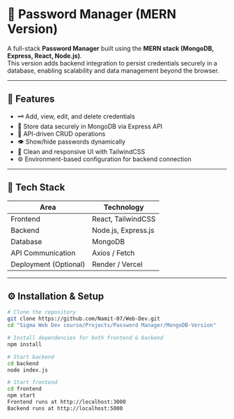 # 🧠 Password Manager (MERN Version)

A full-stack **Password Manager** built using the **MERN stack (MongoDB, Express, React, Node.js)**.  
This version adds backend integration to persist credentials securely in a database, enabling scalability and data management beyond the browser.

---

## 🌟 Features

- 🗝️ Add, view, edit, and delete credentials
- 🔐 Store data securely in MongoDB via Express API
- 📡 API-driven CRUD operations
- 👁️ Show/hide passwords dynamically
- 🧾 Clean and responsive UI with TailwindCSS
- ⚙️ Environment-based configuration for backend connection

---

## 🧰 Tech Stack

| Area | Technology |
|------|-------------|
| Frontend | React, TailwindCSS |
| Backend | Node.js, Express.js |
| Database | MongoDB |
| API Communication | Axios / Fetch |
| Deployment (Optional) | Render / Vercel |

---

## ⚙️ Installation & Setup

```bash
# Clone the repository
git clone https://github.com/Namit-07/Web-Dev.git
cd "Sigma Web Dev course/Projects/Password Manager/MongoDB-Version"
```

```bash
# Install dependencies for both frontend & backend
npm install
```

```bash
# Start backend
cd backend
node index.js
```

```bash
# Start frontend
cd frontend
npm start
Frontend runs at http://localhost:3000
Backend runs at http://localhost:5000
```


